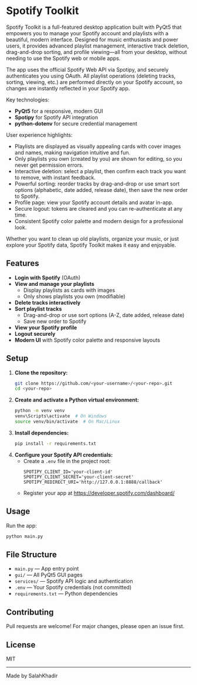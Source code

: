 # Spotify Toolkit

Spotify Toolkit is a full-featured desktop application built with PyQt5 that empowers you to manage your Spotify account and playlists with a beautiful, modern interface. Designed for music enthusiasts and power users, it provides advanced playlist management, interactive track deletion, drag-and-drop sorting, and profile viewing—all from your desktop, without needing to use the Spotify web or mobile apps.

The app uses the official Spotify Web API via Spotipy, and securely authenticates you using OAuth. All playlist operations (deleting tracks, sorting, viewing, etc.) are performed directly on your Spotify account, so changes are instantly reflected in your Spotify app.

Key technologies:
- **PyQt5** for a responsive, modern GUI
- **Spotipy** for Spotify API integration
- **python-dotenv** for secure credential management

User experience highlights:
- Playlists are displayed as visually appealing cards with cover images and names, making navigation intuitive and fun.
- Only playlists you own (created by you) are shown for editing, so you never get permission errors.
- Interactive deletion: select a playlist, then confirm each track you want to remove, with instant feedback.
- Powerful sorting: reorder tracks by drag-and-drop or use smart sort options (alphabetic, date added, release date), then save the new order to Spotify.
- Profile page: view your Spotify account details and avatar in-app.
- Secure logout: tokens are cleared and you can re-authenticate at any time.
- Consistent Spotify color palette and modern design for a professional look.

Whether you want to clean up old playlists, organize your music, or just explore your Spotify data, Spotify Toolkit makes it easy and enjoyable.

## Features
- **Login with Spotify** (OAuth)
- **View and manage your playlists**
  - Display playlists as cards with images
  - Only shows playlists you own (modifiable)
- **Delete tracks interactively**
- **Sort playlist tracks**
  - Drag-and-drop or use sort options (A-Z, date added, release date)
  - Save new order to Spotify
- **View your Spotify profile**
- **Logout securely**
- **Modern UI** with Spotify color palette and responsive layouts

## Setup
1. **Clone the repository:**
   ```sh
   git clone https://github.com/<your-username>/<your-repo>.git
   cd <your-repo>
   ```
2. **Create and activate a Python virtual environment:**
   ```sh
   python -m venv venv
   venv\Scripts\activate  # On Windows
   source venv/bin/activate  # On Mac/Linux
   ```
3. **Install dependencies:**
   ```sh
   pip install -r requirements.txt
   ```
4. **Configure your Spotify API credentials:**
   - Create a `.env` file in the project root:
     ```
     SPOTIPY_CLIENT_ID='your-client-id'
     SPOTIPY_CLIENT_SECRET='your-client-secret'
     SPOTIPY_REDIRECT_URI='http://127.0.0.1:8888/callback'
     ```
   - Register your app at https://developer.spotify.com/dashboard/

## Usage
Run the app:
```sh
python main.py
```

## File Structure
- `main.py` — App entry point
- `gui/` — All PyQt5 GUI pages
- `services/` — Spotify API logic and authentication
- `.env` — Your Spotify credentials (not committed)
- `requirements.txt` — Python dependencies

## Contributing
Pull requests are welcome! For major changes, please open an issue first.

## License
MIT

---
Made by SalahKhadir
